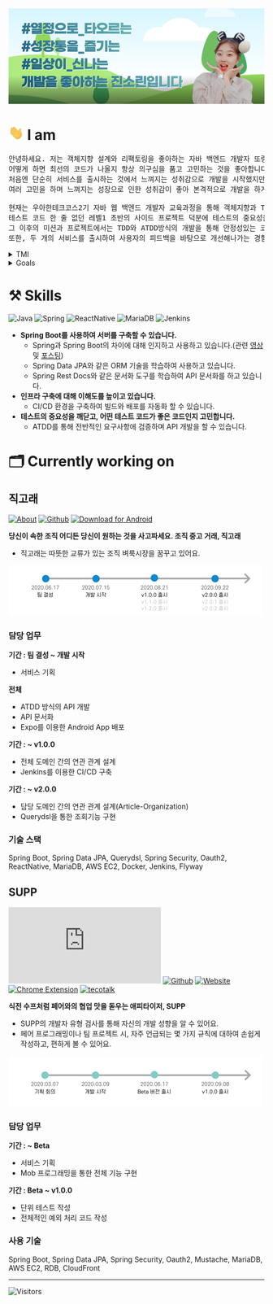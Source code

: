 <img src = "images/banner.png">

# <img src = "images/hello.gif" width = "30px"> I am

<pre>
안녕하세요. 저는 객체지향 설계와 리팩토링을 좋아하는 자바 백엔드 개발자 또링입니다. 
어떻게 하면 최선의 코드가 나올지 항상 의구심을 품고 고민하는 것을 좋아합니다.
처음엔 단순히 서비스를 출시하는 것에서 느껴지는 성취감으로 개발을 시작했지만,
여러 고민을 하며 느껴지는 성장으로 인한 성취감이 좋아 본격적으로 개발을 하게 되었습니다.

현재는 우아한테크코스2기 자바 웹 백엔드 개발자 교육과정을 통해 객체지향과 TDD, 클린 코드에 대해 학습하고 있습니다.
테스트 코드 한 줄 없던 레벨1 초반의 사이드 프로젝트 덕분에 테스트의 중요성을 깨달았습니다. 
그 이후의 미션과 프로젝트에서는 TDD와 ATDD방식의 개발을 통해 안정성있는 코드를 작성하고 있습니다.
또한, 두 개의 서비스를 출시하여 사용자의 피드백을 바탕으로 개선해나가는 경험도 하고 있습니다.
</pre>


<details>
<summary> TMI </summary>
<h3> 🧩 취미는 퍼즐입니다. </h3>
<pre>
- 엄청난 몰입감 덕분에 벌써 10년째 하고 있네요.
- 아직 못 맞춘 퍼즐도 있습니다.(고등학생 때 친구들에게 선물 받은 고흐의 별이 빛나는 밤 - 2000피스✨)
</pre>

<h3> 🗂 정리 및 기록 그리고 계획 세우는 것을 좋아합니다. (ESFJ) </h3>
<pre>
- 초~고등학생 때까지는 노트와 다이어리에 기록을
- 대학생 초반까지는 에버노트에 기록을
- 지금은 노션과 아이패드 굿노트 앱에 템플릿을 직접 만들어 기록합니다.
</pre>
</details>

<details>
<summary> Goals </summary>
<h3>🗓 2030</h3>
<pre>
🌎 <b>파워(기술)블로거</b>
    - 양보단 질로 승부하기
    - 코멘트로 활발한 토론하기
💪🏻 <b>하나를 깊게 이해하기</b>
    - 하나를 깊게 마스터하여 새로운 기술이나 처음 써보는 기술도 금방 익힐 수 있는 능력 갖추기
</pre>
<h3>🗓 2040</h3>
<pre>
👭 <b>친구 하고 싶은 사람</b>
    - 같은 40대에게도, 한참 어린 20대에게도, 조금 높은 50대에게도 친구 하고 싶은 사람
    - 모든 이의 의견을 잘 들어줄 수 있는 사람
    - 논리와 근거 없이 내 주장을 고집하지 않는 사람
💬 <b>회고 21년차</b> 
    - 내가 나에 대해 늘 고민하고 멈춰있지 않기
    - 발전하기 위해 노력하기
</pre>
</details>

    
# ⚒ Skills
![Java](https://img.shields.io/badge/java-%23ED8B00.svg?&style=for-the-badge&logo=java&logoColor=white)
![Spring](https://img.shields.io/badge/spring%20-%236DB33F.svg?&style=for-the-badge&logo=spring&logoColor=white)
![ReactNative](https://img.shields.io/badge/react_native%20-%2320232a.svg?&style=for-the-badge&logo=react&logoColor=%2361DAFB)
![MariaDB](https://img.shields.io/badge/MariaDB%20-%2320232a.svg?&style=for-the-badge&logo=MariaDB&logoColor=white)
![Jenkins](https://img.shields.io/badge/Jenkins%20-%2320232a.svg?&style=for-the-badge&logo=Jenkins&logoColor=white)

- **Spring Boot를 사용하여 서버를 구축할 수 있습니다.**
   - Spring과 Spring Boot의 차이에 대해 인지하고 사용하고 있습니다.(관련 [영상](https://www.youtube.com/watch?v=OdpPvdB7qZY) 및 [포스팅](https://ssoco.tistory.com/66?category=840029))
   - Spring Data JPA와 같은 ORM 기술을 학습하여 사용하고 있습니다.
   - Spring Rest Docs와 같은 문서화 도구를 학습하여 API 문서화를 하고 있습니다.
- **인프라 구축에 대해 이해도를 높이고 있습니다.**
   - CI/CD 환경을 구축하여 빌드와 배포를 자동화 할 수 있습니다.
- **테스트의 중요성을 깨닫고, 어떤 테스트 코드가 좋은 코드인지 고민합니다.**
   - ATDD를 통해 전반적인 요구사항에 검증하며 API 개발을 할 수 있습니다.


# 🗂 Currently working on

## 직고래

[![About](http://img.shields.io/badge/-_💡_About-blue?style=flat&link=https://sites.google.com/woowahan.com/wooteco-demo/%EC%A7%81%EA%B3%A0%EB%9E%98)](https://sites.google.com/woowahan.com/wooteco-demo/%EC%A7%81%EA%B3%A0%EB%9E%98) 
[![Github](http://img.shields.io/badge/-Github-black?style=flat&logo=Github&link=https://github.com/woowacourse-teams/2020-seller-lee-company)](https://github.com/woowacourse-teams/2020-seller-lee-company) 
[![Download for Android](http://img.shields.io/badge/-_📲_Download_for_Android-white?style=flat&link=https://play.google.com/store/apps/details?id=com.sellerleecompany.jikgorae&hl=en_US)](https://play.google.com/store/apps/details?id=com.sellerleecompany.jikgorae&hl=en_US)

**당신이 속한 조직 어디든 당신이 원하는 것을 사고파세요. 조직 중고 거래, 직고래**
- 직고래는 따뜻한 교류가 있는 조직 벼룩시장을 꿈꾸고 있어요.
<img src = "images/jikgorae_history.png" width="500px">


### 담당 업무
**기간 : 팀 결성 ~ 개발 시작**
- 서비스 기획

**전체**
- ATDD 방식의 API 개발
- API 문서화
- Expo를 이용한 Android App 배포 

**기간 : ~ v1.0.0**
- 전체 도메인 간의 연관 관계 설계
- Jenkins를 이용한 CI/CD 구축

**기간 : ~ v2.0.0**
- 담당 도메인 간의 연관 관계 설계(Article-Organization)
- Querydsl을 통한 조회기능 구현

### 기술 스택
Spring Boot, Spring Data JPA, Querydsl, Spring Security, Oauth2, ReactNative, MariaDB, AWS EC2, Docker, Jenkins, Flyway

## SUPP
[![About](http://img.shields.io/badge/-_💡_About-blue?style=flat&link=https://github.com/woowa-supp/supp/blob/master/README.md)](https://github.com/woowa-supp/supp/blob/master/README.md) [![Github](http://img.shields.io/badge/-Github-black?style=flat&logo=Github&link=https://github.com/woowa-supp)](https://github.com/woowa-supp) [![Website](http://img.shields.io/badge/-_🌎_Website-white?style=flat&link=https://d10qlfpm4ciz64.cloudfront.net/)](https://d10qlfpm4ciz64.cloudfront.net/)
[![Chrome Extension](http://img.shields.io/badge/-_🎁_Chrome_Extension-white?style=flat&link=https://chrome.google.com/webstore/detail/supp-chrome-extension/ohpbfpoinegeoajhhpolgghcfmcbflnc?hl=ko&authuser=1)](https://chrome.google.com/webstore/detail/supp-chrome-extension/ohpbfpoinegeoajhhpolgghcfmcbflnc?hl=ko&authuser=1)
[![tecotalk](http://img.shields.io/badge/-_🎤_Tecotalk-white?style=flat&link=https://www.youtube.com/watch?v=ndVYCPm-LH4)](https://www.youtube.com/watch?v=ndVYCPm-LH4)

**식전 수프처럼 페어와의 협업 맛을 돋우는 애피타이저, SUPP**
- SUPP의 개발자 유형 검사를 통해 자신의 개발 성향을 알 수 있어요.
- 페어 프로그래밍이나 팀 프로젝트 시, 자주 언급되는 몇 가지 규칙에 대하여 손쉽게 작성하고, 편하게 볼 수 있어요.
<img src = "images/supp_history.png" width="500px">

### 담당 업무

**기간 : ~ Beta**
- 서비스 기획
- Mob 프로그래밍을 통한 전체 기능 구현

**기간 : Beta ~ v1.0.0**
- 단위 테스트 작성
- 전체적인 예외 처리 코드 작성

### 사용 기술
Spring Boot, Spring Data JPA, Spring Security, Oauth2, Mustache, MariaDB, AWS EC2, RDB, CloudFront
<br>

---

![Visitors](https://komarev.com/ghpvc/?username=jnsorn&label=visitors&color=yellowgreen)
